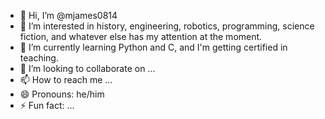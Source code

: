 - 👋 Hi, I’m @mjames0814
- 👀 I’m interested in history, engineering, robotics, programming, science fiction, and whatever else has my attention at the moment.
- 🌱 I’m currently learning Python and C, and I'm getting certified in teaching.
- 💞️ I’m looking to collaborate on ...
- 📫 How to reach me ...
- 😄 Pronouns: he/him
- ⚡ Fun fact: ...

<!---
mjames0814/mjames0814 is a ✨ special ✨ repository because its `README.md` (this file) appears on your GitHub profile.
You can click the Preview link to take a look at your changes.
--->
